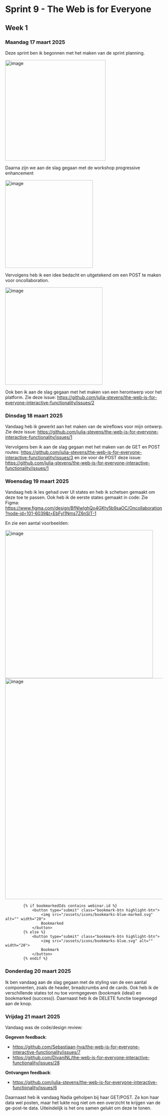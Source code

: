 # Sprint 9 - The Web is for Everyone
## Week 1
### Maandag 17 maart 2025
Deze sprint ben ik begonnen met het maken van de sprint planning. 

<img width="321" alt="image" src="https://github.com/user-attachments/assets/57d114bc-6f49-4ae8-bf8d-a995ce00963a" />

Daarna zijn we aan de slag gegaan met de workshop progressive enhancement

<img width="280" alt="image" src="https://github.com/user-attachments/assets/4d2af4c1-0771-424e-80c0-af773b8a212a" />

Vervolgens heb ik een idee bedacht en uitgetekend om een POST te maken voor oncollaboration. 

<img width="311" alt="image" src="https://github.com/user-attachments/assets/e4458259-312b-46c4-8d7d-031083e5ec49" />

Ook ben ik aan de slag gegaan met het maken van een herontwerp voor het platform. Zie deze issue: https://github.com/julia-stevens/the-web-is-for-everyone-interactive-functionality/issues/2

### Dinsdag 18 maart 2025
Vandaag heb ik gewerkt aan het maken van de wireflows voor mijn ontwerp. Zie deze issue: https://github.com/julia-stevens/the-web-is-for-everyone-interactive-functionality/issues/1

Vervolgens ben ik aan de slag gegaan met het maken van de GET en POST routes: https://github.com/julia-stevens/the-web-is-for-everyone-interactive-functionality/issues/3 en zie voor de POST deze issue: https://github.com/julia-stevens/the-web-is-for-everyone-interactive-functionality/issues/1

### Woensdag 19 maart 2025
Vandaag heb ik les gehad over UI states en heb ik schetsen gemaakt om deze toe te passen. Ook heb ik de eerste states gemaakt in code: 
Zie Figma: https://www.figma.com/design/BfNlwlghQo4GKty5b9saOC/Oncollaboration?node-id=101-6039&t=EbFyI1Nms7Z6nSlT-1

En zie een aantal voorbeelden: 

<img width="472" alt="image" src="https://github.com/user-attachments/assets/41ce30ec-2740-4b15-9b2a-6cc6d7b0d363" />

<img width="705" alt="image" src="https://github.com/user-attachments/assets/e36c66f1-2a56-4b33-b87b-9c80be2cc251" />

```liquid
        {% if bookmarkedIds contains webinar.id %}
            <button type="submit" class="bookmark-btn highlight-btn">
                <img src="/assets/icons/bookmarks-blue-marked.svg" alt="" width="20">    
                Bookmarked
            </button> 
        {% else %}
            <button type="submit" class="bookmark-btn highlight-btn">
                <img src="/assets/icons/bookmarks-blue.svg" alt="" width="20">
                Bookmark
            </button>
        {% endif %}
```

### Donderdag 20 maart 2025
Ik ben vandaag aan de slag gegaan met de styling van de een aantal componenten, zoals de header, breadcrumbs and de cards. Ook heb ik de verschillende states tot nu toe vormgegeven (bookmark (ideal) en bookmarked (success)). Daarnaast heb ik de DELETE functie toegevoegd aan de knop. 

### Vrijdag 21 maart 2025
Vandaag was de code/design review: 

**Gegeven feedback**: 
* https://github.com/Sebastiaan-hva/the-web-is-for-everyone-interactive-functionality/issues/7
* https://github.com/DivaniNL/the-web-is-for-everyone-interactive-functionality/issues/28

**Ontvangen feedback**: 
* https://github.com/julia-stevens/the-web-is-for-everyone-interactive-functionality/issues/6

Daarnaast heb ik vandaag Nadia geholpen bij haar GET/POST. Ze kon haar data wel posten, maar het lukte nog niet om een overzicht te krijgen van de ge-post-te data. Uiteindelijk is het ons samen gelukt om deze te tonen. 